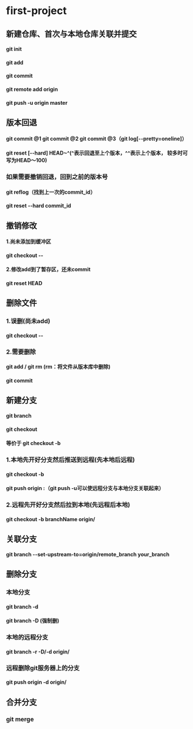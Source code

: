 # first-project
## 新建仓库、首次与本地仓库关联并提交
#### git init
#### git add
#### git commit
#### git remote add origin <link>
#### git push -u origin master

## 版本回退
#### git commit @1  git commit @2 git commit @3（git log[--pretty=oneline]）
#### git reset [--hard] HEAD~^(^表示回退至上个版本，^^表示上个版本， 较多时可写为HEAD～100)

### 如果需要撤销回退，回到之前的版本号
#### git reflog（找到上一次的commit_id）
#### git reset --hard commit_id

## 撤销修改
#### 1.尚未添加到缓冲区
#### git checkout -- <file>
#### 2.修改add到了暂存区，还未commit
#### git reset HEAD <file>

## 删除文件
### 1.误删(尚未add)
#### git checkout -- <file>
### 2.需要删除
#### git add / git rm <file>(rm：将文件从版本库中删除)
#### git commit

## 新建分支
#### git branch <name>
#### git checkout <name>
#### 等价于 git checkout -b <name>
### 1.本地先开好分支然后推送到远程(先本地后远程)
#### git checkout -b <localBranch>
#### git push origin <localBranch>:<remoteBranch>（git push -u可以使远程分支与本地分支关联起来）
### 2.远程先开好分支然后拉到本地(先远程后本地)
#### git checkout -b branchName origin/<remoteBranch>

## 关联分支
<!-- #### git branch --set-upstream your_branch origin/remote_branch -->
#### git branch --set-upstream-to=origin/remote_branch  your_branch
<!-- #### git branch --track your_branch origin/remote_branch ??? -->

## 删除分支
### 本地分支
#### git branch -d <name>
#### git branch -D <name>(强制删)
### 本地的远程分支
#### git branch -r -D/-d origin/<name>
### 远程删除git服务器上的分支
#### git push origin -d origin/<name>


## 合并分支
### git merge <branchName>